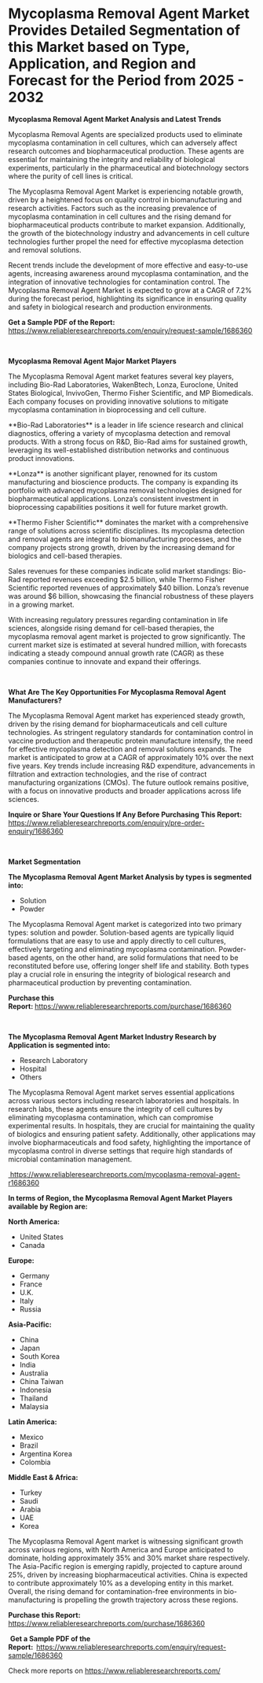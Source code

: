 <p><h1>Mycoplasma Removal Agent Market Provides Detailed Segmentation of this Market based on Type, Application, and Region and Forecast for the Period from 2025 - 2032</h1></p><p><strong>Mycoplasma Removal Agent Market Analysis and Latest Trends</strong></p>
<p><p>Mycoplasma Removal Agents are specialized products used to eliminate mycoplasma contamination in cell cultures, which can adversely affect research outcomes and biopharmaceutical production. These agents are essential for maintaining the integrity and reliability of biological experiments, particularly in the pharmaceutical and biotechnology sectors where the purity of cell lines is critical.</p><p>The Mycoplasma Removal Agent Market is experiencing notable growth, driven by a heightened focus on quality control in biomanufacturing and research activities. Factors such as the increasing prevalence of mycoplasma contamination in cell cultures and the rising demand for biopharmaceutical products contribute to market expansion. Additionally, the growth of the biotechnology industry and advancements in cell culture technologies further propel the need for effective mycoplasma detection and removal solutions.</p><p>Recent trends include the development of more effective and easy-to-use agents, increasing awareness around mycoplasma contamination, and the integration of innovative technologies for contamination control. The Mycoplasma Removal Agent Market is expected to grow at a CAGR of 7.2% during the forecast period, highlighting its significance in ensuring quality and safety in biological research and production environments.</p></p>
<p><strong>Get a Sample PDF of the Report:&nbsp;</strong> <a href="https://www.reliableresearchreports.com/enquiry/request-sample/1686360?utm_campaign=2737&utm_medium=2&utm_source=Github&utm_content=ia&utm_term=24032025&utm_id=mycoplasma-removal-agent">https://www.reliableresearchreports.com/enquiry/request-sample/1686360</a></p>
<p>&nbsp;</p>
<p><strong>Mycoplasma Removal Agent Major Market Players</strong></p>
<p><p>The Mycoplasma Removal Agent market features several key players, including Bio-Rad Laboratories, WakenBtech, Lonza, Euroclone, United States Biological, InvivoGen, Thermo Fisher Scientific, and MP Biomedicals. Each company focuses on providing innovative solutions to mitigate mycoplasma contamination in bioprocessing and cell culture.</p><p>**Bio-Rad Laboratories** is a leader in life science research and clinical diagnostics, offering a variety of mycoplasma detection and removal products. With a strong focus on R&D, Bio-Rad aims for sustained growth, leveraging its well-established distribution networks and continuous product innovations.</p><p>**Lonza** is another significant player, renowned for its custom manufacturing and bioscience products. The company is expanding its portfolio with advanced mycoplasma removal technologies designed for biopharmaceutical applications. Lonza’s consistent investment in bioprocessing capabilities positions it well for future market growth.</p><p>**Thermo Fisher Scientific** dominates the market with a comprehensive range of solutions across scientific disciplines. Its mycoplasma detection and removal agents are integral to biomanufacturing processes, and the company projects strong growth, driven by the increasing demand for biologics and cell-based therapies.</p><p>Sales revenues for these companies indicate solid market standings: Bio-Rad reported revenues exceeding $2.5 billion, while Thermo Fisher Scientific reported revenues of approximately $40 billion. Lonza’s revenue was around $6 billion, showcasing the financial robustness of these players in a growing market.</p><p>With increasing regulatory pressures regarding contamination in life sciences, alongside rising demand for cell-based therapies, the mycoplasma removal agent market is projected to grow significantly. The current market size is estimated at several hundred million, with forecasts indicating a steady compound annual growth rate (CAGR) as these companies continue to innovate and expand their offerings.</p></p>
<p>&nbsp;</p>
<p><strong>What Are The Key Opportunities For Mycoplasma Removal Agent Manufacturers?</strong></p>
<p><p>The Mycoplasma Removal Agent market has experienced steady growth, driven by the rising demand for biopharmaceuticals and cell culture technologies. As stringent regulatory standards for contamination control in vaccine production and therapeutic protein manufacture intensify, the need for effective mycoplasma detection and removal solutions expands. The market is anticipated to grow at a CAGR of approximately 10% over the next five years. Key trends include increasing R&D expenditure, advancements in filtration and extraction technologies, and the rise of contract manufacturing organizations (CMOs). The future outlook remains positive, with a focus on innovative products and broader applications across life sciences.</p></p>
<p><strong>Inquire or Share Your Questions If Any Before Purchasing This Report:</strong> <a href="https://www.reliableresearchreports.com/enquiry/pre-order-enquiry/1686360?utm_campaign=2737&utm_medium=2&utm_source=Github&utm_content=ia&utm_term=24032025&utm_id=mycoplasma-removal-agent">https://www.reliableresearchreports.com/enquiry/pre-order-enquiry/1686360</a></p>
<p>&nbsp;</p>
<p><strong>Market Segmentation</strong></p>
<p><strong>The Mycoplasma Removal Agent Market Analysis by types is segmented into:</strong></p>
<p><ul><li>Solution</li><li>Powder</li></ul></p>
<p><p>The Mycoplasma Removal Agent market is categorized into two primary types: solution and powder. Solution-based agents are typically liquid formulations that are easy to use and apply directly to cell cultures, effectively targeting and eliminating mycoplasma contamination. Powder-based agents, on the other hand, are solid formulations that need to be reconstituted before use, offering longer shelf life and stability. Both types play a crucial role in ensuring the integrity of biological research and pharmaceutical production by preventing contamination.</p></p>
<p><strong>Purchase this Report:&nbsp;</strong><a href="https://www.reliableresearchreports.com/purchase/1686360?utm_campaign=2737&utm_medium=2&utm_source=Github&utm_content=ia&utm_term=24032025&utm_id=mycoplasma-removal-agent">https://www.reliableresearchreports.com/purchase/1686360</a></p>
<p>&nbsp;</p>
<p><strong>The Mycoplasma Removal Agent Market Industry Research by Application is segmented into:</strong></p>
<p><ul><li>Research Laboratory</li><li>Hospital</li><li>Others</li></ul></p>
<p><p>The Mycoplasma Removal Agent market serves essential applications across various sectors including research laboratories and hospitals. In research labs, these agents ensure the integrity of cell cultures by eliminating mycoplasma contamination, which can compromise experimental results. In hospitals, they are crucial for maintaining the quality of biologics and ensuring patient safety. Additionally, other applications may involve biopharmaceuticals and food safety, highlighting the importance of mycoplasma control in diverse settings that require high standards of microbial contamination management.</p></p>
<p><a href="https://www.reliableresearchreports.com/mycoplasma-removal-agent-r1686360?utm_campaign=2737&utm_medium=2&utm_source=Github&utm_content=ia&utm_term=24032025&utm_id=mycoplasma-removal-agent">&nbsp;https://www.reliableresearchreports.com/mycoplasma-removal-agent-r1686360</a></p>
<p><strong>In terms of Region, the Mycoplasma Removal Agent Market Players available by Region are:</strong></p>
<p>
    <p> <strong> North America: </strong>
        <ul>
            <li>United States</li>
            <li>Canada</li>
        </ul>
        </p> 
    <p> <strong> Europe: </strong>
        <ul>
            <li>Germany</li>
            <li>France</li>
            <li>U.K.</li>
            <li>Italy</li>
            <li>Russia</li>
        </ul>
        </p> 
    <p> <strong> Asia-Pacific: </strong>
        <ul>
            <li>China</li>
            <li>Japan</li>
            <li>South Korea</li>
            <li>India</li>
            <li>Australia</li>
            <li>China Taiwan</li>
            <li>Indonesia</li>
            <li>Thailand</li>
            <li>Malaysia</li>
        </ul>
        </p> 
    <p> <strong> Latin America: </strong>
        <ul>
            <li>Mexico</li>
            <li>Brazil</li>
            <li>Argentina Korea</li>
            <li>Colombia</li>
        </ul>
        </p> 
    <p> <strong> Middle East & Africa: </strong>
        <ul>
            <li>Turkey</li>
            <li>Saudi</li>
            <li>Arabia</li>
            <li>UAE</li>
            <li>Korea</li>
        </ul>
    </p>
    </p>
<p><p>The Mycoplasma Removal Agent market is witnessing significant growth across various regions, with North America and Europe anticipated to dominate, holding approximately 35% and 30% market share respectively. The Asia-Pacific region is emerging rapidly, projected to capture around 25%, driven by increasing biopharmaceutical activities. China is expected to contribute approximately 10% as a developing entity in this market. Overall, the rising demand for contamination-free environments in bio-manufacturing is propelling the growth trajectory across these regions.</p></p>
<p><strong>Purchase this Report: </strong><a href="https://www.reliableresearchreports.com/purchase/1686360?utm_campaign=2737&utm_medium=2&utm_source=Github&utm_content=ia&utm_term=24032025&utm_id=mycoplasma-removal-agent">https://www.reliableresearchreports.com/purchase/1686360</a></p>
<p>&nbsp;<strong>Get a Sample PDF of the Report:&nbsp;&nbsp;</strong><a href="https://www.reliableresearchreports.com/enquiry/request-sample/1686360?utm_campaign=2737&utm_medium=2&utm_source=Github&utm_content=ia&utm_term=24032025&utm_id=mycoplasma-removal-agent">https://www.reliableresearchreports.com/enquiry/request-sample/1686360</a></p>
<p><strong></strong></p>
<p>Check more reports on <a href="https://www.reliableresearchreports.com/?utm_campaign=2737&utm_medium=2&utm_source=Github&utm_content=ia&utm_term=24032025&utm_id=mycoplasma-removal-agent">https://www.reliableresearchreports.com/</a></p>